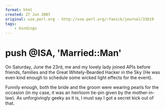 ```yaml
---
format: html
created: 27 Jun 2007
original: use.perl.org - http://use.perl.org/~Yanick/journal/33619
tags:
    - bindings
---
```


# push @ISA, 'Married::Man'

<p>On Saturday, June the 23rd, me and my lovely lady joined APIs before
friends, families and the Great Whitely-Bearded Hacker in the Sky
(He was even kind
enough to schedule some wicked light effects for the event).
</p><p>
Funnily enough, both the bride and the groom were wearing pearls
for the occasion (in my case, it was an heirloom tie-pin given by
the mother-in-law). As unforgivingly geeky as it is, I must
say I got a secret kick out of that. </p>
